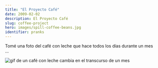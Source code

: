 ```yaml
---
title: "El Proyecto Café"
date: 2009-02-02
description: El Proyecto Café
slug: coffee-project
hero: images/spill-coffee-beans.jpg
identifier: pranks
---
```


Tomé una foto del café con leche que hace todos los días durante un mes ...

![gif de un café con leche cambia en el transcurso de un mes](/posts/pranks/images/CoffeeProject.gif)
